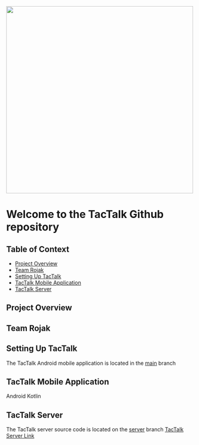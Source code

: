 <img src="https://user-images.githubusercontent.com/47331914/107634443-6bbb5a00-6c61-11eb-9848-96de9bc3ea0f.PNG" width=500>

# Welcome to the TacTalk Github repository

## Table of Context

- [Project Overview](#project-overview) 
- [Team Rojak](#team-rojak)
- [Setting Up TacTalk](#setting-up-tactalk)
- [TacTalk Mobile Application](#tactalk-mobile-application)
- [TacTalk Server](#tactalk-server)

## Project Overview
## Team Rojak
## Setting Up TacTalk
The TacTalk Android mobile application is located in the [main](https://github.com/francisquinn/TacTalk/tree/main) branch
## TacTalk Mobile Application
Android Kotlin 
## TacTalk Server
The TacTalk server source code is located on the [server](https://github.com/francisquinn/TacTalk/tree/server) branch 
[TacTalk Server Link](https://tactalk-rojak.herokuapp.com/)
